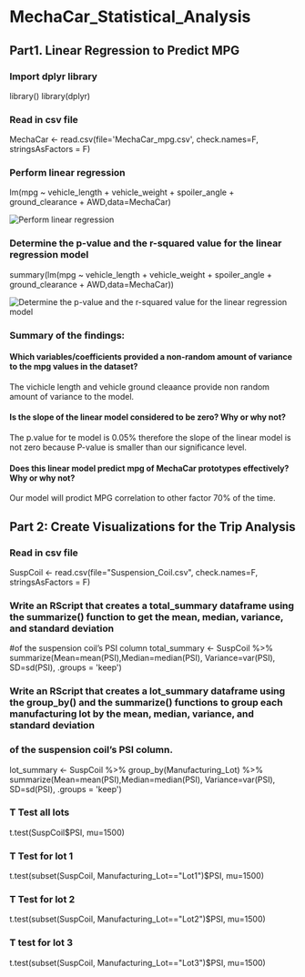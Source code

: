 # MechaCar_Statistical_Analysis

## Part1. Linear Regression to Predict MPG

### Import dplyr library
library()
library(dplyr)

### Read in csv file
MechaCar <- read.csv(file='MechaCar_mpg.csv', check.names=F, stringsAsFactors = F)

### Perform linear regression
lm(mpg ~ vehicle_length + vehicle_weight + spoiler_angle + ground_clearance + AWD,data=MechaCar)




![Perform linear regression](https://user-images.githubusercontent.com/115379848/232673142-8d7e5a1e-96d6-4041-872d-b6dd1acc2cde.png)


### Determine the p-value and the r-squared value for the linear regression model
summary(lm(mpg ~ vehicle_length + vehicle_weight + spoiler_angle + ground_clearance + AWD,data=MechaCar))

![Determine the p-value and the r-squared value for the linear regression model](https://user-images.githubusercontent.com/115379848/232673137-fc7e45b6-af5f-4344-893a-505aaf842db6.png)


### Summary of the findings:

#### Which variables/coefficients provided a non-random amount of variance to the mpg values in the dataset?

The vichicle length and vehicle ground cleaance provide non random amount of variance to the model.



#### Is the slope of the linear model considered to be zero? Why or why not?

The p.value for te model is 0.05% therefore the slope of the linear model is not zero because P-value is smaller than our significance level.




#### Does this linear model predict mpg of MechaCar prototypes effectively? Why or why not?

Our model will prodict MPG correlation to other factor 70% of the time.



## Part 2: Create Visualizations for the Trip Analysis


### Read in csv file
SuspCoil <- read.csv(file="Suspension_Coil.csv", check.names=F, stringsAsFactors = F)

### Write an RScript that creates a total_summary dataframe using the summarize() function to get the mean, median, variance, and standard deviation
#of the suspension coil’s PSI column
total_summary <- SuspCoil %>% summarize(Mean=mean(PSI),Median=median(PSI), Variance=var(PSI), SD=sd(PSI), .groups = 'keep')



### Write an RScript that creates a lot_summary dataframe using the group_by() and the summarize() functions to group each manufacturing lot by the mean, median, variance, and standard deviation




### of the suspension coil’s PSI column.
lot_summary <- SuspCoil %>% group_by(Manufacturing_Lot) %>% summarize(Mean=mean(PSI),Median=median(PSI), Variance=var(PSI), SD=sd(PSI), .groups = 'keep')

### T Test all lots
t.test(SuspCoil$PSI, mu=1500)

### T Test for lot 1
t.test(subset(SuspCoil, Manufacturing_Lot=="Lot1")$PSI, mu=1500) 

### T Test for lot 2
t.test(subset(SuspCoil, Manufacturing_Lot=="Lot2")$PSI, mu=1500)

### T test for lot 3
t.test(subset(SuspCoil, Manufacturing_Lot=="Lot3")$PSI, mu=1500)
